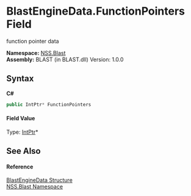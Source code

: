 # BlastEngineData.FunctionPointers Field
 

function pointer data

**Namespace:**&nbsp;<a href="N_NSS_Blast">NSS.Blast</a><br />**Assembly:**&nbsp;BLAST (in BLAST.dll) Version: 1.0.0

## Syntax

**C#**<br />
``` C#
public IntPtr* FunctionPointers
```


#### Field Value
Type: <a href="https://docs.microsoft.com/dotnet/api/system.intptr" target="_blank" rel="noopener noreferrer">IntPtr</a>*

## See Also


#### Reference
<a href="T_NSS_Blast_BlastEngineData">BlastEngineData Structure</a><br /><a href="N_NSS_Blast">NSS.Blast Namespace</a><br />